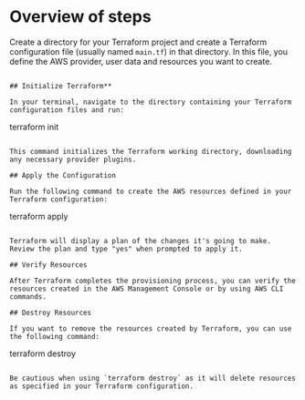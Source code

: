# Overview of steps

Create a directory for your Terraform project and create a Terraform configuration file (usually named `main.tf`) in that directory. In this file, you define the AWS provider, user data and  resources you want to create. 

```

## Initialize Terraform**

In your terminal, navigate to the directory containing your Terraform configuration files and run:

```
terraform init
```

This command initializes the Terraform working directory, downloading any necessary provider plugins.

## Apply the Configuration

Run the following command to create the AWS resources defined in your Terraform configuration:

```
terraform apply
```

Terraform will display a plan of the changes it's going to make. Review the plan and type "yes" when prompted to apply it.

## Verify Resources

After Terraform completes the provisioning process, you can verify the resources created in the AWS Management Console or by using AWS CLI commands.

## Destroy Resources

If you want to remove the resources created by Terraform, you can use the following command:

```
terraform destroy
```

Be cautious when using `terraform destroy` as it will delete resources as specified in your Terraform configuration.
